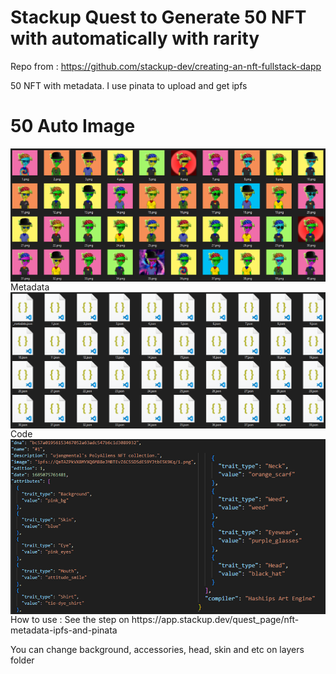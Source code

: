 # Stackup Quest to Generate 50 NFT with automatically with rarity

Repo from :
https://github.com/stackup-dev/creating-an-nft-fullstack-dapp

50 NFT with metadata. I use pinata to upload and get ipfs

# 50 Auto Image
<img align='center' src="https://github.com/asamarsal/createautonft/blob/main/cover.PNG" width="900"/>
Metadata
<img align='center' src="https://github.com/asamarsal/createautonft/blob/main/cover2.PNG" width="900"/>
Code
<img align='left' src="https://github.com/asamarsal/createautonft/blob/main/cover5.png" width="900"/>

<br>
How to use :
See the step on https://app.stackup.dev/quest_page/nft-metadata-ipfs-and-pinata

You can change background, accessories, head, skin and etc on layers folder
